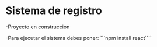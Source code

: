 <h1>Sistema de registro</h1>

-Proyecto en construccion

-Para ejecutar el sistema debes poner:
```npm install react````
